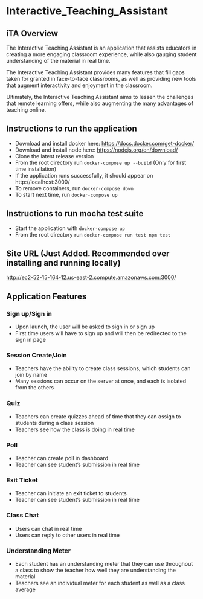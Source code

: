 # Interactive_Teaching_Assistant

## iTA Overview
The Interactive Teaching Assistant is an application that assists educators in creating a more engaging classroom experience, while also gauging student understanding of the material in real time.

The Interactive Teaching Assistant provides many features that fill gaps taken for granted in face-to-face classrooms, as well as providing new tools that augment interactivity and enjoyment in the classroom.

Ultimately, the Interactive Teaching Assistant aims to lessen the challenges that remote learning offers, while also augmenting the many advantages of teaching online. 




## Instructions to run the application
- Download and install docker here: https://docs.docker.com/get-docker/
- Download and install node here: https://nodejs.org/en/download/
- Clone the latest release version  
- From the root directory run `docker-compose up --build` (Only for first time installation)
- If the application runs successfully, it should appear on http://localhost:3000/
- To remove containers, run `docker-compose down`
- To start next time, run `docker-compose up` 

## Instructions to run mocha test suite
- Start the application with `docker-compose up`
- From the root directory run `docker-compose run test npm test`

## Site URL (Just Added. Recommended over installing and running locally)
http://ec2-52-15-164-12.us-east-2.compute.amazonaws.com:3000/

## Application Features
### Sign up/Sign in
- Upon launch, the user will be asked to sign in or sign up
- First time users will have to sign up and will then be redirected to the sign in page

### Session Create/Join
- Teachers have the ability to create class sessions, which students can join by name
- Many sessions can occur on the server at once, and each is isolated from the others

### Quiz
- Teachers can create quizzes ahead of time that they can assign to students during a class session
- Teachers see how the class is doing in real time

### Poll
- Teacher can create poll in dashboard
- Teacher can see student’s submission in real time

### Exit Ticket
- Teacher can initiate an exit ticket to students 
- Teacher can see student’s submission in real time

### Class Chat
- Users can chat in real time
- Users can reply to other users in real time

### Understanding Meter
- Each student has an understanding meter that they can use throughout a class to show the teacher how well they are understanding the material
- Teachers see an individual meter for each student as well as a class average                                                              
